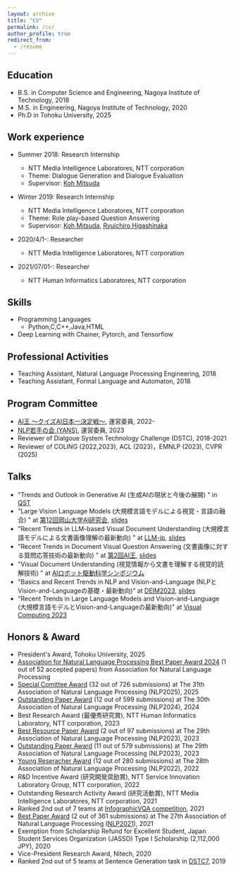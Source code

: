 ```yaml
---
layout: archive
title: "CV"
permalink: /cv/
author_profile: true
redirect_from:
  - /resume
---
```


## Education
* B.S. in Computer Science and Engineering, Nagoya Institute of Technology, 2018
* M.S. in Engineering, Nagoya Institute of Technology, 2020
* Ph.D in Tohoku University, 2025

## Work experience
* Summer 2018: Research Internship
  * NTT Media Intelligence Laboratores, NTT corporation
  * Theme: Dialogue Generation and Dialogue Evaluation
  * Supervisor: [Koh Mitsuda](https://sites.google.com/site/hellomitsukoh)

* Winter 2019: Research Internship
  * NTT Media Intelligence Laboratores, NTT corporation
  * Theme: Role play-based Question Answering
  * Supervisor: [Koh Mitsuda](https://sites.google.com/site/hellomitsukoh), [Ryuichiro Higashinaka](http://www.kecl.ntt.co.jp/icl/lirg/members/rh/)

* 2020/4/1-: Researcher  
  * NTT Media Intelligence Laboratores, NTT corporation

* 2021/07/01-: Researcher  
  * NTT Human Informatics Laboratores, NTT corporation

## Skills
* Programming Languages
  * Python,C,C++,Java,HTML
* Deep Learning with Chainer, Pytorch, and Tensorflow

## Professional Activities
* Teaching Assistant, Natural Language Processing Engineering, 2018
* Teaching Assistant, Formal Language and Automaton, 2018

## Program Committee
* [AI王 〜クイズAI日本一決定戦〜](https://sites.google.com/view/project-aio/), 運営委員, 2022- 
* [NLP若手の会 (YANS)](https://yans.anlp.jp/), 運営委員, 2023
* Reviewer of Dialgoue System Technology Challenge (DSTC), 2018-2021
* Reviewer of COLING (2022,2023), ACL (2023)，EMNLP (2023), CVPR (2025)

## Talks
* "Trends and Outlook in Generative AI (生成AIの現状と今後の展開) " in [QST](https://www.qst.go.jp/)
* "Large Vision Language Models (大規模言語モデルによる視覚・言語の融合) " at [第12回岡山大学AI研究会](https://www.cc.okayama-u.ac.jp/imelab/ouai/index.html), [slides](https://speakerdeck.com/ryotatanaka/large-vision-language-models)
* "Recent Trends in LLM-based Visual Document Understanding (大規模言語モデルによる文書画像理解の最新動向) " at [LLM-jp](https://llm-jp.nii.ac.jp/), [slides](https://speakerdeck.com/ryotatanaka/recent-trends-in-document-visual-question-answering)
* "Recent Trends in Document Visual Question Answering (文書画像に対する質問応答技術の最新動向) " at [第2回AI王](https://sites.google.com/view/project-aio/competition2?authuser=0), [slides](https://speakerdeck.com/ryotatanaka/recent-trends-in-document-visual-question-answering)
* "Visual Document Understanding (視覚情報から文書を理解する視覚的読解技術) " at [AIロボット駆動科学シンポジウム](https://www.ai-robot-science-symposium2023.jp/)
* "Basics and Recent Trends in NLP and Vision-and-Language (NLPとVision-and-Languageの基礎・最新動向)" at [DEIM2023](https://event.dbsj.org/deim2023/post/tutorial.html), [slides](https://speakerdeck.com/kyoun/deim-tutorial-part-2-vision-and-language)
* "Recent Trends in Large Language Models and Vision-and-Language (大規模言語モデルとVision-and-Languageの最新動向)" at [Visual Computing 2023](https://visualcomputing.jp/vc2023/tutorial/#tutorial_nishida)


## Honors & Award
* President's Award, Tohoku University, 2025
* [Association for Natural Language Processing Best Paper Award 2024](https://www.anlp.jp/award/ronbun.html) (1 out of 52 accepted papers) from Association for Natural Language Processing
* [Special Comittee Award](https://www.anlp.jp/nlp2025/award.html) (32 out of 726 submissions) at The 31th Association of Natural Language Processing (NLP2025), 2025
* [Outstanding Paper Award](https://www.anlp.jp/nlp2024/award.html) (12 out of 599 submissions) at The 30th Association of Natural Language Processing (NLP2024), 2024
* Best Research Award (最優秀研究賞), NTT Human Informatics Laboratory, NTT corporation, 2023
* [Best Resource Paper Award](https://www.anlp.jp/nlp2023/award.html) (2 out of 97 submissions) at The 29th Association of Natural Language Processing (NLP2023), 2023
* [Outstanding Paper Award](https://www.anlp.jp/nlp2023/award.html) (11 out of 579 submissions) at The 29th Association of Natural Language Processing (NLP2023), 2023
* [Young Reseracher Award](https://www.anlp.jp/nlp2022/award.html) (12 out of 280 submissions) at The 28th Association of Natural Language Processing (NLP2022), 2022
* R&D Incentive Award (研究開発奨励賞), NTT Service Innovation Laboratory Group, NTT corporation, 2022
* Outstanding Research Activity Award (研究活動賞), NTT Media Intelligence Laboratores, NTT corporation, 2021
* Ranked 2nd out of 7 teams at [InfographicVQA competition](https://rrc.cvc.uab.es/?ch=17&com=evaluation&task=3), 2021
* [Best Paper Award](https://www.anlp.jp/nlp2021/award.html) (2 out of 361 submissions) at The 27th Association of Natural Language Processing ([NLP2021](https://www.anlp.jp/nlp2021/)), 2021
* Exemption from Scholarship Refund for Excellent Student, Japan Student Services Organization (JASSO) Type I Scholarship (2,112,000 JPY), 2020
* Vice-President Research Award, Nitech, 2020
* Ranked 2nd out of 5 teams at Sentence Generation task in [DSTC7](http://workshop.colips.org/dstc7/workshop.html), 2019